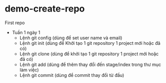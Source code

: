 # demo-create-repo
First repo
+ Tuần 1 ngày 1
    - Lệnh git config (dùng để set user name và email)
    - Lệnh git init (dùng để Khởi tạo 1 git repository 1 project mới hoặc đã có)
    - Lệnh git clone (dùng để khởi tạo 1 git repository 1 project mới hoặc đã có)
    - Lệnh git add (dùng để thêm thay đổi đến stage/index trong thư mục làm việc)
    - Lệnh git commit (dùng để commit thay đổi từ đầu)
